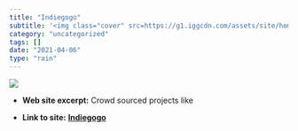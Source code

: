 ```yaml
---
title: "Indiegogo"
subtitle: '<img class="cover" src=https://g1.iggcdn.com/assets/site/home/CampaignGrid_700x400-625651c65ee133a10...'
category: "uncategorized"
tags: []
date: "2021-04-06"
type: "rain"
---
```

<img class="cover" src=https://g1.iggcdn.com/assets/site/home/CampaignGrid_700x400-625651c65ee133a102cb37e7165801375b47737f8e39e0f8e705724a5adf7f91.jpg>



* **Web site excerpt:** Crowd sourced projects like

* **Link to site:** **[Indiegogo](http://www.indiegogo.com)**